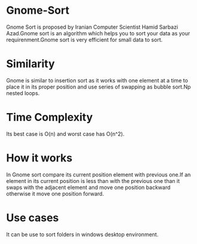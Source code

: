 # Gnome-Sort
Gnome Sort is proposed by Iranian Computer Scientist Hamid Sarbazi Azad.Gnome sort is an algorithm which helps you to sort your data as your requirenment.Gnome sort is very efficient for small data to sort.

# Similarity
Gnome is similar to insertion sort as it works with one element at a time to place it in its proper position and use series of swapping as bubble sort.Np nested loops.

# Time Complexity
Its best case is O(n) and worst case has O(n^2).

# How it works
In Gnome sort compare its current position element with previous one.If an element in its current position is less than with the previous one than it swaps with the adjacent element and move one position backward otherwise it move one position forward.

# Use cases
It can be use to sort folders in windows desktop environment.

